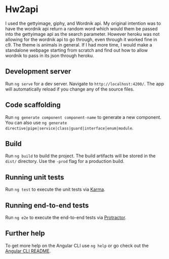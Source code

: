 # Hw2api

I used the gettyimage, giphy, and Wordnik api. My original intention was to have the wordnik api return a random word which would them be passed into the gettyimage api as the search parameter. However heroku was not allowing for the wordnik api to go through, even through it worked fine in c9. The theme is animals in general. If I had more time, I would make a standalone webpage starting from scratch and find out how to allow wordnik to pass in its json through heroku.

## Development server

Run `ng serve` for a dev server. Navigate to `http://localhost:4200/`. The app will automatically reload if you change any of the source files.

## Code scaffolding

Run `ng generate component component-name` to generate a new component. You can also use `ng generate directive|pipe|service|class|guard|interface|enum|module`.

## Build

Run `ng build` to build the project. The build artifacts will be stored in the `dist/` directory. Use the `-prod` flag for a production build.

## Running unit tests

Run `ng test` to execute the unit tests via [Karma](https://karma-runner.github.io).

## Running end-to-end tests

Run `ng e2e` to execute the end-to-end tests via [Protractor](http://www.protractortest.org/).

## Further help

To get more help on the Angular CLI use `ng help` or go check out the [Angular CLI README](https://github.com/angular/angular-cli/blob/master/README.md).
